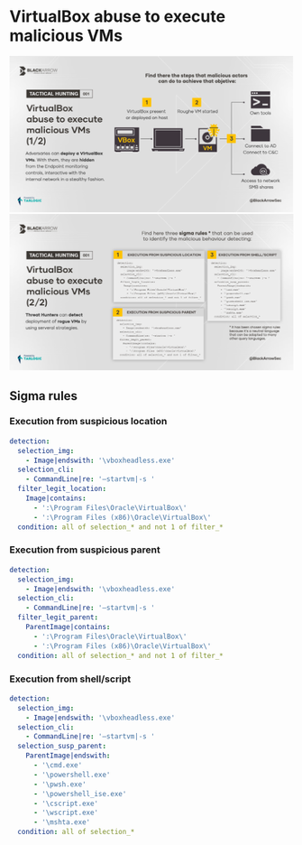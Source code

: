 # VirtualBox abuse to execute malicious VMs

![Alt text](th_1_1.png)
![Alt text](th_1_2.png)

## Sigma rules

### Execution from suspicious location
```yaml
detection:
  selection_img:
    - Image|endswith: '\vboxheadless.exe'
  selection_cli:
    - CommandLine|re: '–startvm|-s '
  filter_legit_location:
    Image|contains:
      - ':\Program Files\Oracle\VirtualBox\'
      - ':\Program Files (x86)\Oracle\VirtualBox\'
  condition: all of selection_* and not 1 of filter_*
```

### Execution from suspicious parent
```yaml
detection:
  selection_img:
    - Image|endswith: '\vboxheadless.exe'
  selection_cli:
    - CommandLine|re: '–startvm|-s '
  filter_legit_parent:
    ParentImage|contains:
      - ':\Program Files\Oracle\VirtualBox\'
      - ':\Program Files (x86)\Oracle\VirtualBox\'
  condition: all of selection_* and not 1 of filter_*
```

### Execution from shell/script
```yaml
detection:
  selection_img:
    - Image|endswith: '\vboxheadless.exe'
  selection_cli:
    - CommandLine|re: '–startvm|-s '
  selection_susp_parent:
    ParentImage|endswith:
      - '\cmd.exe'
      - '\powershell.exe'
      - '\pwsh.exe'
      - '\powershell_ise.exe'
      - '\cscript.exe'
      - '\wscript.exe'
      - '\mshta.exe'
  condition: all of selection_*
```
